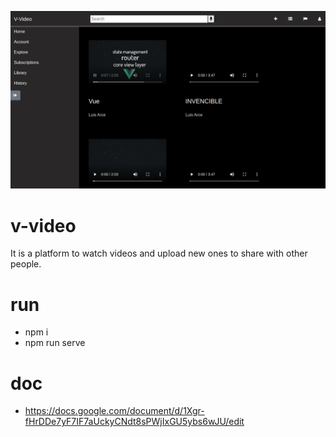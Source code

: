 ![Home](https://github.com/kapit4n/v-video/blob/master/screenshots/home.png)

# v-video
It is a platform to watch videos and upload new ones to share with other people.

# run
- npm i
- npm run serve

# doc
- https://docs.google.com/document/d/1Xgr-fHrDDe7yF7IF7aUckyCNdt8sPWjIxGU5ybs6wJU/edit
